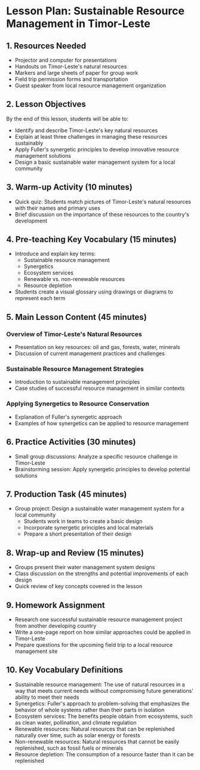 # Lesson Plan: Sustainable Resource Management in Timor-Leste

## 1. Resources Needed

- Projector and computer for presentations
- Handouts on Timor-Leste's natural resources
- Markers and large sheets of paper for group work
- Field trip permission forms and transportation
- Guest speaker from local resource management organization

## 2. Lesson Objectives

By the end of this lesson, students will be able to:
- Identify and describe Timor-Leste's key natural resources
- Explain at least three challenges in managing these resources sustainably
- Apply Fuller's synergetic principles to develop innovative resource management solutions
- Design a basic sustainable water management system for a local community

## 3. Warm-up Activity (10 minutes)

- Quick quiz: Students match pictures of Timor-Leste's natural resources with their names and primary uses
- Brief discussion on the importance of these resources to the country's development

## 4. Pre-teaching Key Vocabulary (15 minutes)

- Introduce and explain key terms:
  * Sustainable resource management
  * Synergetics
  * Ecosystem services
  * Renewable vs. non-renewable resources
  * Resource depletion
- Students create a visual glossary using drawings or diagrams to represent each term

## 5. Main Lesson Content (45 minutes)

### Overview of Timor-Leste's Natural Resources
- Presentation on key resources: oil and gas, forests, water, minerals
- Discussion of current management practices and challenges

### Sustainable Resource Management Strategies
- Introduction to sustainable management principles
- Case studies of successful resource management in similar contexts

### Applying Synergetics to Resource Conservation
- Explanation of Fuller's synergetic approach
- Examples of how synergetics can be applied to resource management

## 6. Practice Activities (30 minutes)

- Small group discussions: Analyze a specific resource challenge in Timor-Leste
- Brainstorming session: Apply synergetic principles to develop potential solutions

## 7. Production Task (45 minutes)

- Group project: Design a sustainable water management system for a local community
  * Students work in teams to create a basic design
  * Incorporate synergetic principles and local materials
  * Prepare a short presentation of their design

## 8. Wrap-up and Review (15 minutes)

- Groups present their water management system designs
- Class discussion on the strengths and potential improvements of each design
- Quick review of key concepts covered in the lesson

## 9. Homework Assignment

- Research one successful sustainable resource management project from another developing country
- Write a one-page report on how similar approaches could be applied in Timor-Leste
- Prepare questions for the upcoming field trip to a local resource management site

## 10. Key Vocabulary Definitions

- Sustainable resource management: The use of natural resources in a way that meets current needs without compromising future generations' ability to meet their needs
- Synergetics: Fuller's approach to problem-solving that emphasizes the behavior of whole systems rather than their parts in isolation
- Ecosystem services: The benefits people obtain from ecosystems, such as clean water, pollination, and climate regulation
- Renewable resources: Natural resources that can be replenished naturally over time, such as solar energy or forests
- Non-renewable resources: Natural resources that cannot be easily replenished, such as fossil fuels or minerals
- Resource depletion: The consumption of a resource faster than it can be replenished
